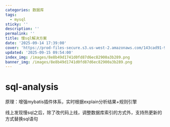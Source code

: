 ```yaml
---
categories: 数据库
tags:
  - mysql
sticky: ''
description: ''
permalink: ''
title: 慢sql解决方案
date: '2025-09-14 17:39:00'
cover: 'https://prod-files-secure.s3.us-west-2.amazonaws.com/143cad91-961b-48b0-82dc-78fbb6eb5abe/c46ad6c9-c687-4bd8-843b-bfedb8d1eb44/wallhaven-1p71gg.png?X-Amz-Algorithm=AWS4-HMAC-SHA256&X-Amz-Content-Sha256=UNSIGNED-PAYLOAD&X-Amz-Credential=ASIAZI2LB466U2W3XRD4%2F20250920%2Fus-west-2%2Fs3%2Faws4_request&X-Amz-Date=20250920T130049Z&X-Amz-Expires=3600&X-Amz-Security-Token=IQoJb3JpZ2luX2VjEHIaCXVzLXdlc3QtMiJHMEUCIQCrY%2Faf6nKePgTMMWBEoYICWYAPKKuLEVEunVucmvOK%2FQIgaLzFqSRzo0IJg3nLWlJkZET4G4AM35MaapjEZbakoxoqiAQI6%2F%2F%2F%2F%2F%2F%2F%2F%2F%2F%2FARAAGgw2Mzc0MjMxODM4MDUiDFl9GPUQam7rIlAEHSrcAxSZv1Veaj%2FQd4ZGwj1VvZn%2FWT92FG8KvLVP2fTN27BTlcBulMC8X7a1XMlGKBkcZx4bhU7qkgfSy37VC4THiatQaz5a9HL5N%2FwuOay0qHjvfDABBCMoKNbDPtWeatCSB1JrLl4BJJxvaK9Mx1i9Ig6nF1oFy1H%2B%2BvgG5UEm%2BlFCKVpgPNYwOF4EpSh4ibxM05OQQ2n6P62rh6fCrwvD7sTxq%2FeHLweyFZznbm1An9B38p6ZQFZssLqQeCQzuNXZwCLV%2B5ClFZ%2FX49SvroXE1VZ0y3SGnohWtHdWV4jea7aly7MUu%2BY%2BZB85A7wcuiMqkpNAUNsgiHUzvuxhNinRZix7rP0sGHy82UCmXtvNkbSc6HlOKf8zI0KXqwhQAkbXuHG34vPcKK92QkFNC4YxeILh3hwrUByAJQ3fo8DIUGMJ8Ky3PteLK7XYklcGkB4gGW74Np%2FIJZJSGWpZY45lXsuKhch0qSCgBM7JJemVfvo88Ljnq3ngRbdCvGki4a1tCHvoZnE67J3UAkB35bQeEg%2BvfZt9Ke0hQTj5q%2FRwUxRqKc9Z3Lo8X9NkynjNwWmUBYCPWR1cgpZ%2Ba4VKibl9ewAiBe9LXRsZtcNWdw5%2Bj6ce%2BGkKMcSgY42Igj99MLHqucYGOqUBillWEu6%2F1Eyn4hCd84yL0yz%2Fg3CnebXFAWjDrhCRrMwXcfm%2BmNw1FQYK2%2B0W7GeoedhXf8eWrVHm9frB2s8N8uNKw2KkMh3bTN13vfu7ecmhLdedOFFi2NLnvW4I8Lf8yx5QMxmwpET79u%2FjvmAD6GjW9DkpBtrrHE9Y%2BJNI6%2FjkGlnZ1rMY4PDY%2B2ypSK9NhA7DRR%2FSfVuC1jt6C3Cl4I1U7RR9&X-Amz-Signature=5972e2bec3c96ab10d5accd6b67bf447703e248cc4ba1501fafd6ac7880e13dd&X-Amz-SignedHeaders=host&x-amz-checksum-mode=ENABLED&x-id=GetObject'
updated: '2025-09-15 09:54:00'
index_img: /images/8e8b49d1741d0fd87d6ec82900a3b289.png
banner_img: /images/8e8b49d1741d0fd87d6ec82900a3b289.png
---
```


# sql-analysis


原理：增强mybatis插件体系，实时根据explain分析结果+规则引擎


线上发现慢sql之后，除了改代码上线，调整数据库索引的方式外，支持热更新的方式替换sql语句

